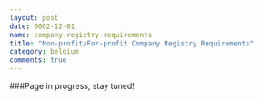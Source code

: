 ```yaml
---
layout: post
date: 0002-12-01
name: company-registry-requirements
title: "Non-profit/For-profit Company Registry Requirements"
category: belgium
comments: true
---
```


###Page in progress, stay tuned!
